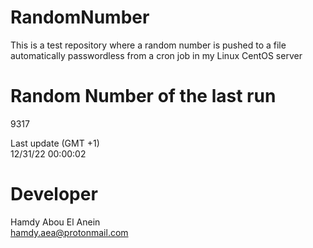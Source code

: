 # RandomNumber    
This is a test repository where a random number is pushed to a file automatically passwordless from a cron job in my Linux CentOS server    
# Random Number of the last run   
9317
      
Last update (GMT +1)    
12/31/22 00:00:02
# Developer    
Hamdy Abou El Anein   
hamdy.aea@protonmail.com
